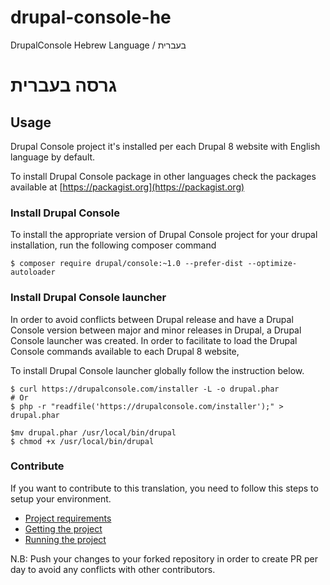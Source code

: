 # drupal-console-he
DrupalConsole Hebrew Language / בעברית

# גרסה בעברית

## Usage

Drupal Console project it's installed per each Drupal 8 website with English language by default.

To install Drupal Console package in other languages check the packages available at [https://packagist.org](https://packagist.org)


### Install Drupal Console

To install the appropriate version of Drupal Console project for your drupal installation, run the following composer command

```
$ composer require drupal/console:~1.0 --prefer-dist --optimize-autoloader
```

### Install Drupal Console launcher

In order to avoid conflicts between Drupal release and have a Drupal Console version between major and minor releases in Drupal,  a Drupal Console launcher was created. In order to facilitate to load the Drupal Console commands available to each
Drupal 8 website,
 
To install Drupal Console launcher globally follow the instruction below. 

```
$ curl https://drupalconsole.com/installer -L -o drupal.phar
# Or 
$ php -r "readfile('https://drupalconsole.com/installer');" > drupal.phar

$mv drupal.phar /usr/local/bin/drupal
$ chmod +x /usr/local/bin/drupal
```

### Contribute

If you want to contribute to this translation, you need to follow this steps to setup your environment.

- [Project requirements](https://docs.drupalconsole.com/en/contributing/project-requirements.html)
- [Getting the project](https://docs.drupalconsole.com/en/contributing/getting-the-project.html)
- [Running the project](https://docs.drupalconsole.com/en/contributing/running-the-project.html)

N.B: Push your changes to your forked repository in order to create PR per day to avoid any conflicts with other contributors.
